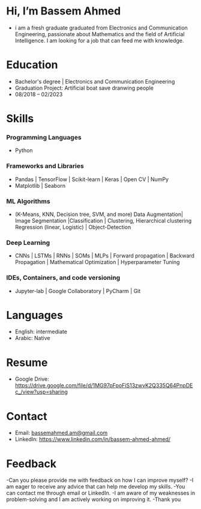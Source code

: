 # Hi, I’m Bassem Ahmed
-  i am a fresh graduate graduated from Electronics and Communication Engineering, passionate about Mathematics and the field of Artificial Intelligence. I am looking for a job that can feed me with knowledge.

# Education
- Bachelor's degree | Electronics and Communication Engineering
- Graduation Project: Artificial boat save dranwing people  
- 08/2018 – 02/2023

# Skills
### Programming Languages
- Python
### Frameworks and Libraries   
- Pandas | TensorFlow | Scikit-learn | Keras | Open CV | NumPy 
-  Matplotlib | Seaborn 

### ML Algorithms
- (K-Means, KNN, Decision tree, SVM, and more)
Data Augmentation| Image Segmentation |Classification | Clustering, Hierarchical clustering 
Regression (linear, Logistic) | Object-Detection

### Deep Learning 
- CNNs | LSTMs | RNNs | SOMs | MLPs | Forward propagation | Backward Propagation | Mathematical Optimization |
Hyperparameter Tuning

### IDEs, Containers, and code versioning 
- Jupyter-lab | Google Collaboratory |
PyCharm | Git

# Languages
- English: intermediate
- Arabic: Native 

# Resume 
- Google Drive: https://drive.google.com/file/d/1MG97pFpoFiS13zwvK2Q335Q64PnpDEc_/view?usp=sharing
# Contact
- Email: bassemahmed.am@gmail.com
- LinkedIn: https://www.linkedin.com/in/bassem-ahmed-ahmed/

# Feedback
-Can you please provide me with feedback on how I can improve myself? 
-I am eager to receive any advice that can help me develop my skills. 
-You can contact me through email or LinkedIn. 
-I am aware of my weaknesses in problem-solving and I am actively working on improving it. 
-Thank you

